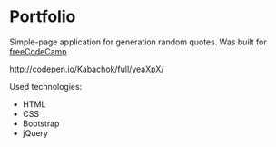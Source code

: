 # Portfolio
Simple-page application for generation random quotes.
Was built for [freeCodeCamp](http://www.freecodecamp.com/)

http://codepen.io/Kabachok/full/yeaXpX/

Used technologies:
* HTML
* CSS
* Bootstrap
* jQuery

